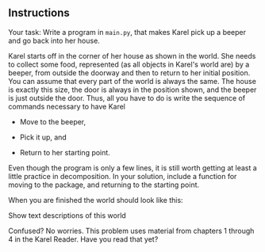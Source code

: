 ## Instructions

Your task: Write a program in `main.py`, that makes Karel pick up a beeper and go back into her house.



Karel starts off in the corner of her house as shown in the world. She needs to collect some food, represented (as all objects in Karel's world are) by a beeper, from outside the doorway and then to return to her initial position. You can assume that every part of the world is always the same. The house is exactly this size, the door is always in the position shown, and the beeper is just outside the door. Thus, all you have to do is write the sequence of commands necessary to have Karel

+ Move to the beeper,

+ Pick it up, and

+ Return to her starting point.

Even though the program is only a few lines, it is still worth getting at least a little practice in decomposition. In your solution, include a function for moving to the package, and returning to the starting point.



When you are finished the world should look like this:

Show text descriptions of this world


Confused? No worries. This problem uses material from chapters 1 through 4 in the Karel Reader. Have you read that yet?


